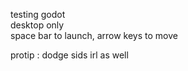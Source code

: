 testing godot  
desktop only  
space bar to launch, arrow keys to move

protip : dodge sids irl as well

